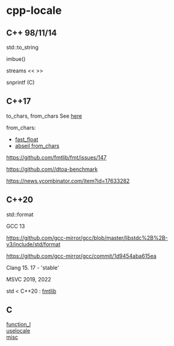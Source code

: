 # cpp-locale

## C++ 98/11/14

std::to_string

imbue()

streams << >>

snprintf (C)

## C++17

to_chars, from_chars See [here](https://github.com/amitdo/cpp-locale/blob/master/to_chars-from_chars.md)

from_chars:
* [fast_float](https://github.com/fastfloat/fast_float)
* [abseil from_chars](https://abseil.io/about/design/charconv)

https://github.com/fmtlib/fmt/issues/147

https://github.com//dtoa-benchmark

https://news.ycombinator.com/item?id=17633282

## C++20

std::format

GCC 13

https://github.com/gcc-mirror/gcc/blob/master/libstdc%2B%2B-v3/include/std/format

https://github.com/gcc-mirror/gcc/commit/1d9454aba615ea

Clang 15. 17 - 'stable' 

MSVC 2019, 2022

std < C++20 : [fmtlib](https://github.com/fmtlib/fmt)

## C

[function_l](https://github.com/amitdo/cpp-locale/blob/master/c/function_l.md)\
[uselocale](https://github.com/amitdo/cpp-locale/blob/master/c/uselocale.md)\
[misc](https://github.com/amitdo/cpp-locale/blob/master/c/misc.md)
